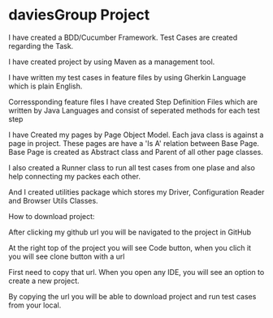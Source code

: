 # daviesGroup Project


I have created a BDD/Cucumber Framework. Test Cases are created regarding the Task.

I have created project by using Maven as a management tool.

I have written my test cases in feature files by using Gherkin Language which is plain English.

Corressponding feature files I have created Step Definition Files which are written by Java Languages and consist of seperated methods for each test step

I have Created my pages by Page Object Model. Each java class is against a page in project. These pages are have a 'Is A' relation between Base Page.
Base Page is created as Abstract class and Parent of all other page classes.

I also created a Runner class to run all test cases from one plase and also help connecting my packes each other.

And I created utilities package which stores my Driver, Configuration Reader and Browser Utils Classes.



How to download project:

After clicking my github url you will be navigated to the project in GitHub

At the right top of the project you will see Code button, when you clich it you will see clone button with a url

First need to copy that url. When you open any IDE, you will see an option to create a new project. 

By copying the url you will be able to download project and run test cases from your local.





